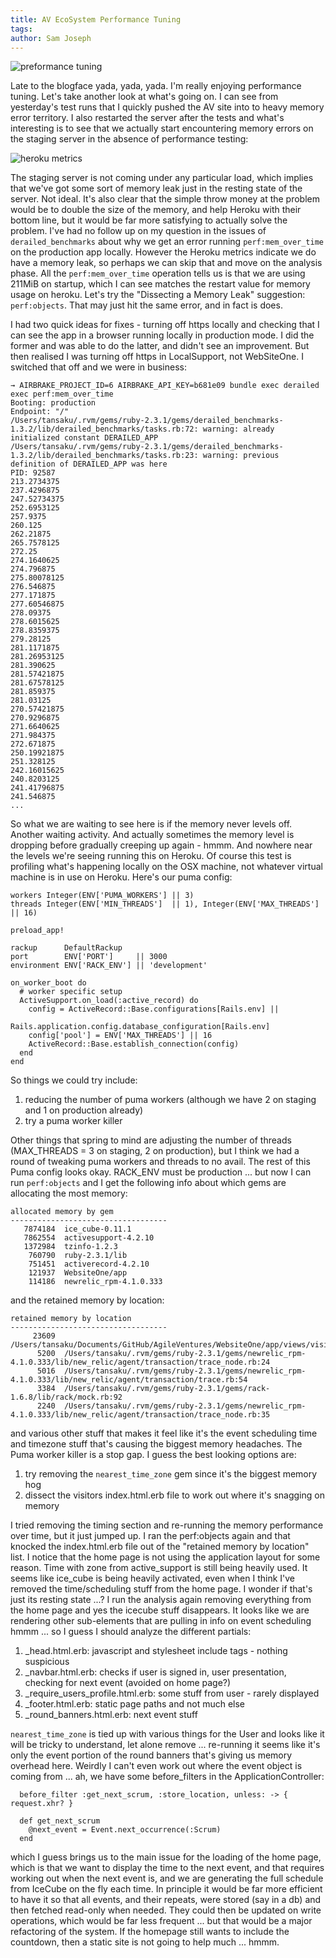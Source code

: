 ```yaml
---
title: AV EcoSystem Performance Tuning
tags: 
author: Sam Joseph
---
```


![preformance tuning](../images/preformance_tuning.jpg)

Late to the blogface yada, yada, yada.  I'm really enjoying performance tuning.  Let's take another look at what's going on.  I can see from yesterday's test runs that I quickly pushed the AV site into to heavy memory error territory.  I also restarted the server after the tests and what's interesting is to see that we actually start encountering memory errors on the staging server in the absence of performance testing:

![heroku metrics](https://dl.dropbox.com/s/532rzq46emgci3h/Screenshot%202017-10-20%2010.19.45.png?dl=0)

The staging server is not coming under any particular load, which implies that we've got some sort of memory leak just in the resting state of the server.  Not ideal.  It's also clear that the simple throw money at the problem would be to double the size of the memory, and help Heroku with their bottom line, but it would be far more satisfying to actually solve the problem.  I've had no follow up on my question in the issues of `derailed_benchmarks` about why we get an error running `perf:mem_over_time` on the production app locally.  However the Heroku metrics indicate we do have a memory leak, so perhaps we can skip that and move on the analysis phase.  All the `perf:mem_over_time` operation tells us is that we are using 211MiB on startup, which I can see matches the restart value for memory usage on heroku.  Let's try the "Dissecting a Memory Leak" suggestion: `perf:objects`.  That may just hit the same error, and in fact is does. 

I had two quick ideas for fixes - turning off https locally and checking that I can see the app in a browser running locally in production mode.  I did the former and was able to do the latter, and didn't see an improvement.  But then realised I was turning off https in LocalSupport, not WebSiteOne.  I switched that off and we were in business:

```
→ AIRBRAKE_PROJECT_ID=6 AIRBRAKE_API_KEY=b681e09 bundle exec derailed exec perf:mem_over_time
Booting: production
Endpoint: "/"
/Users/tansaku/.rvm/gems/ruby-2.3.1/gems/derailed_benchmarks-1.3.2/lib/derailed_benchmarks/tasks.rb:72: warning: already initialized constant DERAILED_APP
/Users/tansaku/.rvm/gems/ruby-2.3.1/gems/derailed_benchmarks-1.3.2/lib/derailed_benchmarks/tasks.rb:23: warning: previous definition of DERAILED_APP was here
PID: 92587
213.2734375
237.4296875
247.52734375
252.6953125
257.9375
260.125
262.21875
265.7578125
272.25
274.1640625
274.796875
275.80078125
276.546875
277.171875
277.60546875
278.09375
278.6015625
278.8359375
279.28125
281.1171875
281.26953125
281.390625
281.57421875
281.67578125
281.859375
281.03125
270.57421875
270.9296875
271.6640625
271.984375
272.671875
250.19921875
251.328125
242.16015625
240.8203125
241.41796875
241.546875
...
```

So what we are waiting to see here is if the memory never levels off.  Another waiting activity.  And actually sometimes the memory level is dropping before gradually creeping up again - hmmm.  And nowhere near the levels we're seeing running this on Heroku.  Of course this test is profiling what's happening locally on the OSX machine, not whatever virtual machine is in use on Heroku.  Here's our puma config:

```
workers Integer(ENV['PUMA_WORKERS'] || 3)
threads Integer(ENV['MIN_THREADS']  || 1), Integer(ENV['MAX_THREADS'] || 16)

preload_app!

rackup      DefaultRackup
port        ENV['PORT']     || 3000
environment ENV['RACK_ENV'] || 'development'

on_worker_boot do
  # worker specific setup
  ActiveSupport.on_load(:active_record) do
    config = ActiveRecord::Base.configurations[Rails.env] ||
                Rails.application.config.database_configuration[Rails.env]
    config['pool'] = ENV['MAX_THREADS'] || 16
    ActiveRecord::Base.establish_connection(config)
  end
end
```

So things we could try include:

1. reducing the number of puma workers (although we have 2 on staging and 1 on production already)
2. try a puma worker killer


Other things that spring to mind are adjusting the number of threads (MAX_THREADS = 3 on staging, 2 on production), but I think we had a round of tweaking puma workers and threads to no avail.   The rest of this Puma config looks okay.  RACK_ENV must be production ... but now I can run `perf:objects` and I get the following info about which gems are allocating the most memory:

```
allocated memory by gem
-----------------------------------
   7874184  ice_cube-0.11.1
   7862554  activesupport-4.2.10
   1372984  tzinfo-1.2.3
    760790  ruby-2.3.1/lib
    751451  activerecord-4.2.10
    121937  WebsiteOne/app
    114186  newrelic_rpm-4.1.0.333
```

and the retained memory by location:

```
retained memory by location
-----------------------------------
     23609  /Users/tansaku/Documents/GitHub/AgileVentures/WebsiteOne/app/views/visitors/index.html.erb:1
      5200  /Users/tansaku/.rvm/gems/ruby-2.3.1/gems/newrelic_rpm-4.1.0.333/lib/new_relic/agent/transaction/trace_node.rb:24
      5016  /Users/tansaku/.rvm/gems/ruby-2.3.1/gems/newrelic_rpm-4.1.0.333/lib/new_relic/agent/transaction/trace.rb:54
      3384  /Users/tansaku/.rvm/gems/ruby-2.3.1/gems/rack-1.6.8/lib/rack/mock.rb:92
      2240  /Users/tansaku/.rvm/gems/ruby-2.3.1/gems/newrelic_rpm-4.1.0.333/lib/new_relic/agent/transaction/trace_node.rb:35
```

and various other stuff that makes it feel like it's the event scheduling time and timezone stuff that's causing the biggest memory headaches.  The Puma worker killer is a stop gap.  I guess the best looking options are:

1. try removing the `nearest_time_zone` gem since it's the biggest memory hog
2. dissect the visitors index.html.erb file to work out where it's snagging on memory

I tried removing the timing section and re-running the memory performance over time, but it just jumped up.  I ran the perf:objects again and that knocked the index.html.erb file out of the "retained memory by location" list.  I notice that the home page is not using the application layout for some reason.  Time with zone from active_support is still being heavily used.  It seems like ice_cube is being heavily activated, even when I think I've removed the time/scheduling stuff from the home page.  I wonder if that's just its resting state ...?  I run the analysis again removing everything from the home page and yes the icecube stuff disappears.  It looks like we are rendering other sub-elements that are pulling in info on event scheduling hmmm ... so I guess I should analyze the different partials:

1) _head.html.erb: javascript and stylesheet include tags - nothing suspicious
2) _navbar.html.erb: checks if user is signed in, user presentation, checking for next event (avoided on home page?)
3) _require_users_profile.html.erb:  some stuff from user - rarely displayed
4) _footer.html.erb: static page paths and not much else
5) _round_banners.html.erb: next event stuff

`nearest_time_zone` is tied up with various things for the User and looks like it will be tricky to understand, let alone remove ... re-running it seems like it's only the event portion of the round banners that's giving us memory overhead here.  Weirdly I can't even work out where the event object is coming from ... ah, we have some before_filters in the ApplicationController:

```
  before_filter :get_next_scrum, :store_location, unless: -> { request.xhr? }
  
  def get_next_scrum
    @next_event = Event.next_occurrence(:Scrum)
  end
```

which I guess brings us to the main issue for the loading of the home page, which is that we want to display the time to the next event, and that requires working out when the next event is, and we are generating the full schedule from IceCube on the fly each time.  In principle it would be far more efficient to have it so that all events, and their repeats, were stored (say in a db) and then fetched read-only when needed.  They could then be updated on write operations, which would be far less frequent ... but that would be a major refactoring of the system.  If the homepage still wants to include the countdown, then a static site is not going to help much ... hmmm.
